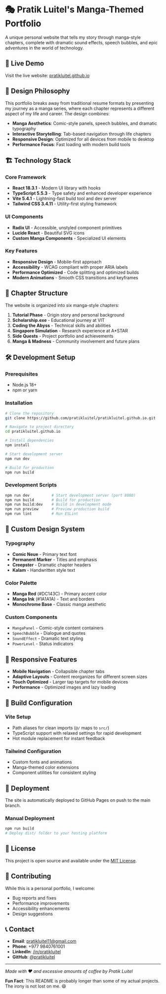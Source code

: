# 🎭 Pratik Luitel's Manga-Themed Portfolio

A unique personal website that tells my story through manga-style chapters, complete with dramatic sound effects, speech bubbles, and epic adventures in the world of technology.

## 🚀 Live Demo

Visit the live website: [pratikluitel.github.io](https://pratikluitel.github.io)

## 🎨 Design Philosophy

This portfolio breaks away from traditional resume formats by presenting my journey as a manga series, where each chapter represents a different aspect of my life and career. The design combines:

- **Manga Aesthetics**: Comic-style panels, speech bubbles, and dramatic typography
- **Interactive Storytelling**: Tab-based navigation through life chapters
- **Responsive Design**: Optimized for all devices from mobile to desktop
- **Performance Focus**: Fast loading with modern build tools

## 🏗️ Technology Stack

### Core Framework
- **React 18.3.1** - Modern UI library with hooks
- **TypeScript 5.5.3** - Type safety and enhanced developer experience
- **Vite 5.4.1** - Lightning-fast build tool and dev server
- **Tailwind CSS 3.4.11** - Utility-first styling framework

### UI Components
- **Radix UI** - Accessible, unstyled component primitives
- **Lucide React** - Beautiful SVG icons
- **Custom Manga Components** - Specialized UI elements

### Key Features
- **Responsive Design** - Mobile-first approach
- **Accessibility** - WCAG compliant with proper ARIA labels
- **Performance Optimized** - Code splitting and optimized builds
- **Modern Animations** - Smooth CSS transitions and keyframes

## 📖 Chapter Structure

The website is organized into six manga-style chapters:

1. **Tutorial Phase** - Origin story and personal background
2. **Scholarship.exe** - Educational journey at VIT
3. **Coding the Abyss** - Technical skills and abilities
4. **Singapore Simulation** - Research experience at A*STAR
5. **Side Quests** - Project portfolio and achievements
6. **Manga & Madness** - Community involvement and future plans

## 🛠️ Development Setup

### Prerequisites
- Node.js 18+ 
- npm or yarn

### Installation

```bash
# Clone the repository
git clone https://github.com/pratikluitel/pratikluitel.github.io.git

# Navigate to project directory
cd pratikluitel.github.io

# Install dependencies
npm install

# Start development server
npm run dev

# Build for production
npm run build
```

### Development Scripts

```bash
npm run dev          # Start development server (port 8080)
npm run build        # Build for production
npm run build:dev    # Build in development mode
npm run preview      # Preview production build
npm run lint         # Run ESLint
```

## 🎨 Custom Design System

### Typography
- **Comic Neue** - Primary text font
- **Permanent Marker** - Titles and emphasis
- **Creepster** - Dramatic chapter headers
- **Kalam** - Handwritten style text

### Color Palette
- **Manga Red** (#DC143C) - Primary accent color
- **Manga Ink** (#1A1A1A) - Text and borders
- **Monochrome Base** - Classic manga aesthetic

### Custom Components
- `MangaPanel` - Comic-style content containers
- `SpeechBubble` - Dialogue and quotes
- `SoundEffect` - Dramatic text styling
- `PowerLevel` - Status indicators

## 📱 Responsive Features

- **Mobile Navigation** - Collapsible chapter tabs
- **Adaptive Layouts** - Content reorganizes for different screen sizes
- **Touch Optimized** - Larger tap targets for mobile devices
- **Performance** - Optimized images and lazy loading

## 🔧 Build Configuration

### Vite Setup
- Path aliases for clean imports (`@/` maps to `src/`)
- TypeScript support with relaxed settings for rapid development
- Hot module replacement for instant feedback

### Tailwind Configuration
- Custom fonts and animations
- Manga-themed color extensions
- Component utilities for consistent styling

## 🚀 Deployment

The site is automatically deployed to GitHub Pages on push to the main branch.

### Manual Deployment
```bash
npm run build
# Deploy dist/ folder to your hosting platform
```

## 📄 License

This project is open source and available under the [MIT License](LICENSE).

## 🤝 Contributing

While this is a personal portfolio, I welcome:
- Bug reports and fixes
- Performance improvements
- Accessibility enhancements
- Design suggestions

## 📞 Contact

- **Email**: pratikluitel11@gmail.com
- **Phone**: +977 9840761001
- **LinkedIn**: [/in/pratikluitel](https://linkedin.com/in/pratikluitel)
- **GitHub**: [@pratikluitel](https://github.com/pratikluitel)

---

*Made with ❤️ and excessive amounts of coffee by Pratik Luitel*

**Fun Fact**: This README is probably longer than some of my actual projects. The irony is not lost on me. 😄